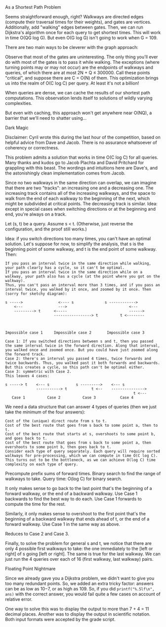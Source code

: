As a Shortest Path Problem

Seems straightforward enough, right? Walkways are directed edges (compute their traversal times for their weights), and gates are vertices. Additionally, add "walking" edges between gates. Then, we can run Dijkstra's algorithm once for each query to get shortest times. This will work in time O(QG log G). But even O(G log G) isn't going to work when G = 109.

There are two main ways to be cleverer with the graph approach:

Observe that most of the gates are uninteresting. The only thing you'll ever do with most of the gates is to pass it while walking. The exceptions (where turning points may or may not occur) are the endpoints of walkways and queries, of which there are at most 2N + Q ≤ 300000. Call these points "critical", and suppose there are C = O(N) of them. This optimization brings us into the realm of O(C log C) per query. At least it's not a billion!

When queries are dense, we can cache the results of our shortest path computations. This observation lends itself to solutions of wildly varying complexities.

But even with caching, this approach won't get anywhere near O(NQ), a barrier that we'll need to shatter using…

Dark Magic

Disclaimer: Cyril wrote this during the last hour of the competition, based on helpful advice from Dave and Jacob. There is no assurance whatsoever of coherency or correctness.

This problem admits a solution that works in time O(C log C) for all queries. Many thanks and kudos go to Jacob Plachta and David Pritchard for grappling with this beast. The wordings and intuitions here are Dave's, and the astonishingly clean implementation comes from Jacob.

Since no two walkways in the same direction can overlap, we can imagine that there are two "tracks": an increasing one and a decreasing one. The increasing track contains all of the increasing walkways, and the space to walk from the end of each walkway to the beginning of the next, which might be subdivided at critical points. The decreasing track is similar. Idea: except in special cases when switching directions or at the beginning and end, you're always on a track.

Let (s, t) be a query. Assume s < t. (Otherwise, just reverse the configuration, and the proof still works.)

Idea: if you switch directions too many times, you can't have an optimal solution. Let's suppose for now, to simplify the analysis, that s is the beginning point of some walkway, and t is the end point of some walkway. Then:

```
If you pass an interval twice in the same direction while walking, your path clearly has a cycle, so it can't be optimal.
If you pass an interval twice in the same direction while on a walkway, your path also has a cycle (at the point where you got on the walkway).
Thus, you can't pass an interval more than 3 times, and if you pass an interval twice, you walked by it once, and zoomed by it once. Then (sorry for sketchy diagram):
```

```
s ----->                <---- s              s ------------>
    <---                --->                            <---
    ---------> t      <-----                            ------>
                      -----------------> t          t <--------
  


Impossible case 1     Impossible case 2       Impossible case 3
```

```
Case 1: If you switched directions between s and t, then you passed the same interval twice in the forward direction. Along that interval, you walked once and zoomed once. But you could have just zoomed along the forward track.
Case 2: there's an interval you passed 4 times, twice forwards and twice backwards. Thus, you walked past it both forwards and backwards. But this creates a cycle, so this path can't be optimal either.
Case 3: symmetric with Case 2.
This leaves 4 cases:
```

```
s -----> t    <--- s            s --------->    <--- s
              -----------> t           t <--    --------------->
                                                          t <---
   Case 1          Case 2          Case 3           Case 4
```   
We need a data structure that can answer 4 types of queries (then we just take the minimum of the four answers):

```
Cost of the (unique) direct route from s to t.
Cost of the best route that goes from s back to some point a, then to t.
Cost of the best route that starts at s, overshoots to some point b, and goes back to t.
Cost of the best route that goes from s back to some point a, then overshoots to some point b, then goes back to t.
Consider each type of query separately. Each query will require sorted walkways for pre-processing, which we can compute in time O(C log C). This turns out to be the bottleneck, as we can achieve O(log C) time complexity on each type of query.
```

Precompute prefix sums of forward times. Binary search to find the range of walkways to take. Query time: O(log C) for binary search.

It only makes sense to go back to the last point that's the beginning of a forward walkway, or the end of a backward walkway. Use Case 1 backwards to find the best way to do each. Use Case 1 forwards to compute the time for the rest.

Similarly, it only makes sense to overshoot to the first point that's the beginning of a backward walkway that ends ahead of t, or the end of a forward walkway. Use Case 1 in the same way as above.

Reduces to Case 2 and Case 3.

Finally, to solve the problem for general s and t, we notice that there are only 4 possible first walkways to take: the one immediately to the [left or right] of s going [left or right]. The same is true for the last walkway. We can just run the 4 queries over each of 16 (first walkway, last walkway) pairs.

Floating Point Nightmare

Since we already gave you a Dijkstra problem, we didn't want to give you too many redundant points. So, we added an extra tricky factor: answers can be as low as 10−7, or as high as 109. So, if you did ```printf("%.5lf\n", ans)``` with the correct answer, you would fail quite a few cases on account of relative error.

One way to solve this was to display the output to more than 7 + 4 = 11 decimal places. Another was to display the output in scientific notation. Both input formats were accepted by the grade script.
